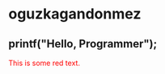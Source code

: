 # oguzkagandonmez

## printf("Hello, Programmer");

<p style='color:red'>This is some red text.</p>
